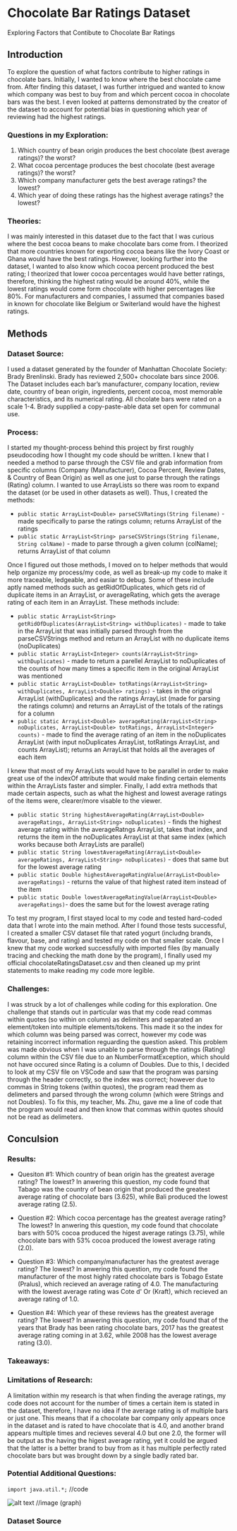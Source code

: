 # Chocolate Bar Ratings Dataset
Exploring Factors that Contibute to Chocolate Bar Ratings

## Introduction
To explore the question of what factors contribute to higher ratings in chocolate bars. Initially, I wanted to know where the best chocolate came from. After finding this dataset, I was further intrigued and wanted to know which company was best to buy from and which percent cocoa in chocolate bars was the best. I even looked at patterns demonstrated by the creator of the dataset to account for potential bias in questioning which year of reviewing had the highest ratings. 

### Questions in my Exploration: 
1. Which country of bean origin produces the best chocolate (best average ratings)? the worst?
2. What cocoa percentage produces the best chocolate (best average ratings)? the worst?
3. Which company manufacturer gets the best average ratings? the lowest?
4. Which year of doing these ratings has the highest average ratings? the lowest?

### Theories:
I was mainly interested in this dataset due to the fact that I was curious where the best cocoa beans to make chocolate bars come from. I theorized that more countries known for exporting cocoa beans like the Ivory Coast or Ghana would have the best ratings. However, looking further into the dataset, I wanted to also know which cocoa percent produced the best rating; I theorized that lower cocoa percentages would have better ratings, therefore, thinking the highest rating would be around 40%, while the lowest ratings would come form chocolate with higher percentages like 80%. For manufacturers and companies, I assumed that companies based in known for chocolate like Belgium or Switerland would have the highest ratings. 

## Methods

### Dataset Source:
I used a dataset generated by the founder of Manhattan Chocolate Society: Brady Brenlinski. Brady has reviewed 2,500+ chocolate bars since 2006. The Dataset includes each bar’s manufacturer, company location, review date, country of bean origin, ingredients, percent cocoa, most memorable characteristics, and its numerical rating. All chcolate bars were rated on a scale 1-4. Brady supplied a copy-paste-able data set open for communal use. 

### Process:
I started my thought-process behind this project by first roughly pseudocoding how I thought my code should be written. I knew that I needed a method to parse through the CSV file and grab information from specific columns (Company (Manufacturer), Cocoa Percent, Review Dates, & Country of Bean Origin) as well as one just to parse through the ratings (Rating) column. I wanted to use ArrayLists so there was room to expand the dataset (or be used in other datasets as well). Thus, I created the methods:
- `public static ArrayList<Double> parseCSVRatings(String filename)` - made specifically to parse the ratings column; returns ArrayList of the ratings 
- `public static ArrayList<String> parseCSVStrings(String filename, String colName)` - made to parse through a given column (colName); returns ArrayList of that column

Once I figured out those methods, I moved on to helper methods that would help organize my process/my code, as well as break-up my code to make it more traceable, ledgeable, and easiar to debug. Some of these include aptly named methods such as getRidOfDuplicates, which gets rid of duplicate items in an ArrayList, or averageRating, which gets the average rating of each item in an ArrayList. These methods include:
- `public static ArrayList<String> getRidOfDuplicates(ArrayList<String> withDuplicates)` - made to take in the ArrayList that was initially parsed through from the parseCSVStrings method and return an ArrayList with no duplicate items (noDuplicates)
- `public static ArrayList<Integer> counts(ArrayList<String> withDuplicates)` - made to return a parellel ArrayList to noDuplicates of the counts of how many times a specific item in the original ArrayList was mentioned
- `public static ArrayList<Double> totRatings(ArrayList<String> withDuplicates, ArrayList<Double> ratings)` - takes in the orignal ArrayList (withDuplicates) and the ratings ArrayList (made for parsing the ratings column) and returns an ArrayList of the totals of the ratings for a column
- `public static ArrayList<Double> averageRating(ArrayList<String> noDuplicates, ArrayList<Double> totRatings, ArrayList<Integer> counts)` - made to find the average rating of an item in the noDuplicates ArrayList (with input noDuplicates ArrayList, totRatings ArrayList, and counts ArrayList); returns an ArrayList that holds all the averages of each item

I knew that most of my ArrayLists would have to be parallel in order to make great use of the indexOf attribute that would make finding certain elements within the ArrayLists faster and simpler. Finally, I add extra methods that made certain aspects, such as what the highest and lowest average ratings of the items were, clearer/more visable to the viewer. 
- `public static String highestAverageRating(ArrayList<Double> averageRatings, ArrayList<String> noDuplicates)` - finds the highest average rating within the averageRatngs ArrayList, takes that index, and returns the item in the noDuplicates ArrayList at that same index (which works because both ArrayLists are parallel)
- `public static String lowestAverageRating(ArrayList<Double> averageRatings, ArrayList<String> noDuplicates)` - does that same but for the lowest average rating
- `public static Double highestAverageRatingValue(ArrayList<Double> averageRatings)` - returns the value of that highest rated item instead of the item
- `public static Double lowestAverageRatingValue(ArrayList<Double> averageRatings)`- does the same but for the lowest average rating

To test my program, I first stayed local to my code and tested hard-coded data that I wrote into the main method. After I found those tests successful, I created a smaller CSV dataset file that rated yogurt (includng brands, flavour, base, and rating) and tested my code on that smaller scale. Once I knew that my code worked successfully with imported files (by manually tracing and checking the math done by the program), I finally used my official chocolateRatingsDataset.csv and then cleaned up my print statements to make reading my code more legible. 

### Challenges:
I was struck by a lot of challenges while coding for this exploration. One challenge that stands out in particular was that my code read commas within quotes (so within on column) as delimiters and separated an element/token into multiple elements/tokens. This made it so the index for which column was being parsed was correct, however my code was retaining incorrect information reguarding the question asked. This problem was made obvious when I was unable to parse through the ratings (Rating) column within the CSV file due to an NumberFormatException, which should not have occured since Rating is a column of Doubles. Due to this, I decided to look at my CSV file on VSCode and saw that the program was parsing through the header correctly, so the index was correct; however due to commas in String tokens (within quotes), the program read them as delimeters and parsed through the wrong column (which were Strings and not Doubles). To fix this, my teacher, Ms. Zhu, gave me a line of code that the program would read and then know that commas within quotes should not be read as delimeters. 

## Conculsion

### Results:
- Quesiton #1: Which country of bean origin has the greatest average rating? The lowest?
In anwering this question, my code found that Tabago was the country of bean origin that produced the greatest average rating of chocolate bars (3.625), while Bali produced the lowest average rating (2.5).

- Question #2: Which cocoa percentage has the greatest average rating? The lowest?
In anwering this question, my code found that chocolate bars with 50% cocoa produced the higest average ratings (3.75), while chocolate bars with 53% cocoa produced the lowest average rating (2.0).

- Question #3: Which company/manufacturer has the greatest average rating? The lowest?
In anwering this question, my code found the manufacturer of the most highly rated chocolate bars is Tobago Estate (Pralus), which recieved an average rating of 4.0. The manufacturing with the lowest average rating was Cote d' Or (Kraft), which recieved an average rating of 1.0.

- Question #4: Which year of these reviews has the greatest average rating? The lowest?
In anwering this question, my code found that of the years that Brady has been rating chocolate bars, 2017 has the greatest average rating coming in at 3.62, while 2008 has the lowest average rating (3.0).

### Takeaways: 


### Limitations of Research:
A limitation within my research is that when finding the average ratings, my code does not account for the number of times a certain item is stated in the dataset, therefore, I have no idea if the average rating is of multiple bars or just one. This means that if a chocolate bar company only appears once in the dataset and is rated to have chocolate that is 4.0, and another brand appears multiple times and recieves several 4.0 but one 2.0, the former will be output as the having the higest average rating, yet it could be argued that the latter is a better brand to buy from as it has multiple perfectly rated chocolate bars but was brought down by a single badly rated bar. 

### Potential Additional Questions:



`import java.util.*;` //code

![alt text](image.jpg) //image (graph)

### Dataset Source 